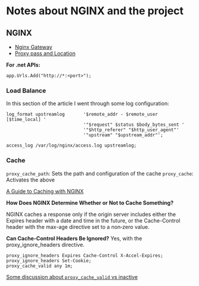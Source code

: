 ﻿# Notes about NGINX and the project

## NGINX
* [Nginx Gateway](https://marcospereirajr.com.br/using-nginx-as-api-gateway-7bebb3614e48)
* [Proxy pass and Location](https://dev.to/danielkun/nginx-everything-about-proxypass-2ona)

**For .net APIs:**
```
app.Urls.Add("http://*:<port>");
```
### Load Balance
In this section of the article I went through some log configuration:

```
log_format upstreamlog       '$remote_addr - $remote_user [$time_local] '
                             '"$request" $status $body_bytes_sent '
                             '"$http_referer" "$http_user_agent"'
                             '"upstream" "$upstream_addr"';

access_log /var/log/nginx/access.log upstreamlog;
```

### Cache
`proxy_cache_path`: Sets the path and configuration of the cache
`proxy_cache`: Activates the above

[A Guide to Caching with NGINX](https://www.f5.com/company/blog/nginx/nginx-caching-guide)

**How Does NGINX Determine Whether or Not to Cache Something?**

NGINX caches a response only if the origin server includes either the Expires header with a date and time in the future, or the Cache-Control header with the max-age directive set to a non‑zero value.

**Can Cache-Control Headers Be Ignored?**
Yes, with the proxy_ignore_headers directive.

```
proxy_ignore_headers Expires Cache-Control X-Accel-Expires;
proxy_ignore_headers Set-Cookie;
proxy_cache_valid any 1m;
```

[Some discussion about `proxy_cache_valid` vs inactive](https://stackoverflow.com/questions/64151378/nginx-cache-inactive-vs-proxy-cache-valid)
